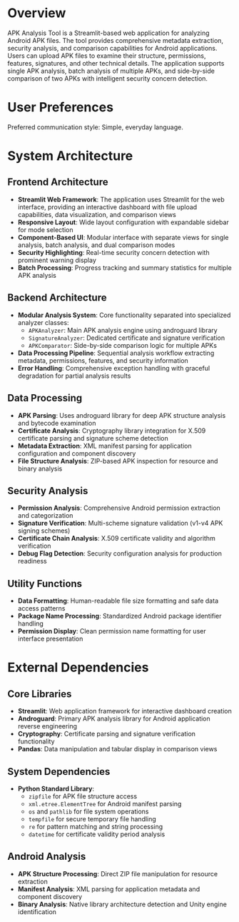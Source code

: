 # Overview

APK Analysis Tool is a Streamlit-based web application for analyzing Android APK files. The tool provides comprehensive metadata extraction, security analysis, and comparison capabilities for Android applications. Users can upload APK files to examine their structure, permissions, features, signatures, and other technical details. The application supports single APK analysis, batch analysis of multiple APKs, and side-by-side comparison of two APKs with intelligent security concern detection.

# User Preferences

Preferred communication style: Simple, everyday language.

# System Architecture

## Frontend Architecture
- **Streamlit Web Framework**: The application uses Streamlit for the web interface, providing an interactive dashboard with file upload capabilities, data visualization, and comparison views
- **Responsive Layout**: Wide layout configuration with expandable sidebar for mode selection
- **Component-Based UI**: Modular interface with separate views for single analysis, batch analysis, and dual comparison modes
- **Security Highlighting**: Real-time security concern detection with prominent warning display
- **Batch Processing**: Progress tracking and summary statistics for multiple APK analysis

## Backend Architecture
- **Modular Analysis System**: Core functionality separated into specialized analyzer classes:
  - `APKAnalyzer`: Main APK analysis engine using androguard library
  - `SignatureAnalyzer`: Dedicated certificate and signature verification
  - `APKComparator`: Side-by-side comparison logic for multiple APKs
- **Data Processing Pipeline**: Sequential analysis workflow extracting metadata, permissions, features, and security information
- **Error Handling**: Comprehensive exception handling with graceful degradation for partial analysis results

## Data Processing
- **APK Parsing**: Uses androguard library for deep APK structure analysis and bytecode examination
- **Certificate Analysis**: Cryptography library integration for X.509 certificate parsing and signature scheme detection
- **Metadata Extraction**: XML manifest parsing for application configuration and component discovery
- **File Structure Analysis**: ZIP-based APK inspection for resource and binary analysis

## Security Analysis
- **Permission Analysis**: Comprehensive Android permission extraction and categorization
- **Signature Verification**: Multi-scheme signature validation (v1-v4 APK signing schemes)
- **Certificate Chain Analysis**: X.509 certificate validity and algorithm verification
- **Debug Flag Detection**: Security configuration analysis for production readiness

## Utility Functions
- **Data Formatting**: Human-readable file size formatting and safe data access patterns
- **Package Name Processing**: Standardized Android package identifier handling
- **Permission Display**: Clean permission name formatting for user interface presentation

# External Dependencies

## Core Libraries
- **Streamlit**: Web application framework for interactive dashboard creation
- **Androguard**: Primary APK analysis library for Android application reverse engineering
- **Cryptography**: Certificate parsing and signature verification functionality
- **Pandas**: Data manipulation and tabular display in comparison views

## System Dependencies
- **Python Standard Library**: 
  - `zipfile` for APK file structure access
  - `xml.etree.ElementTree` for Android manifest parsing
  - `os` and `pathlib` for file system operations
  - `tempfile` for secure temporary file handling
  - `re` for pattern matching and string processing
  - `datetime` for certificate validity period analysis

## Android Analysis
- **APK Structure Processing**: Direct ZIP file manipulation for resource extraction
- **Manifest Analysis**: XML parsing for application metadata and component discovery
- **Binary Analysis**: Native library architecture detection and Unity engine identification